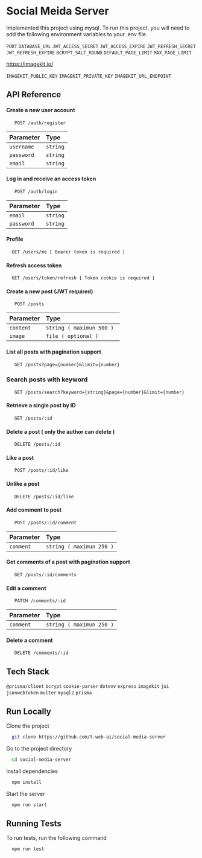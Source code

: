# Social Meida Server

Implemented this project using mysql.
To run this project, you will need to add the following environment variables to your .env file

`PORT`
`DATABASE_URL`
`JWT_ACCESS_SECRET`
`JWT_ACCESS_EXPIRE`
`JWT_REFRESH_SECRET`
`JWT_REFRESH_EXPIRE`
`BCRYPT_SALT_ROUND`
`DEFAULT_PAGE_LIMIT`
`MAX_PAGE_LIMIT`

https://imagekit.io/

`IMAGEKIT_PUBLIC_KEY`
`IMAGEKIT_PRIVATE_KEY`
`IMAGEKIT_URL_ENDPOINT`

## API Reference

#### Create a new user account

```text
   POST /auth/register
```

| Parameter  | Type     |
| :--------- | :------- |
| `username` | `string` |
| `password` | `string` |
| `email`    | `string` |

#### Log in and receive an access token

```text
   POST /auth/login
```

| Parameter  | Type     |
| :--------- | :------- |
| `email`    | `string` |
| `password` | `string` |

#### Profile

```text
  GET /users/me [ Bearer token is required ]
```

#### Refresh access token

```text
  GET /users/token/refresh [ Token cookie is required ]
```

#### Create a new post (JWT required)

```text
   POST /posts
```

| Parameter | Type                      |
| :-------- | :------------------------ |
| `content` | `string ( maximun 500 ) ` |
| `image`   | `file ( optional )`       |

#### List all posts with pagination support

```text
   GET /posts?page={number}&limit={number}
```

### Search posts with keyword

```text
   GET /posts/search?keyword={string}&page={number}&limit={number}
```

#### Retrieve a single post by ID

```text
   GET /posts/:id
```

#### Delete a post ( only the author can delete )

```text
   DELETE /posts/:id
```

#### Like a post

```text
   POST /posts/:id/like
```

#### Unlike a post

```text
   DELETE /posts/:id/like
```

#### Add comment to post

```text
   POST /posts/:id/comment
```

| Parameter | Type                     |
| :-------- | :----------------------- |
| `comment` | `string ( maximun 250 )` |

#### Get comments of a post with pagination support

```text
   GET /posts/:id/comments
```

#### Edit a comment

```text
   PATCH /comments/:id
```

| Parameter | Type                     |
| :-------- | :----------------------- |
| `comment` | `string ( maximun 250 )` |

#### Delete a comment

```text
   DELETE /comments/:id
```

## Tech Stack

`@prisma/client` `bcrypt` `cookie-parser` `dotenv` `express` `imagekit` `joi`
`jsonwebtoken` `multer` `mysql2` `prisma`

## Run Locally

Clone the project

```bash
  git clone https://github.com/t-web-ai/social-media-server
```

Go to the project directory

```bash
  cd social-media-server
```

Install dependencies

```bash
  npm install
```

Start the server

```bash
  npm run start
```

## Running Tests

To run tests, run the following command

```bash
  npm run test
```
